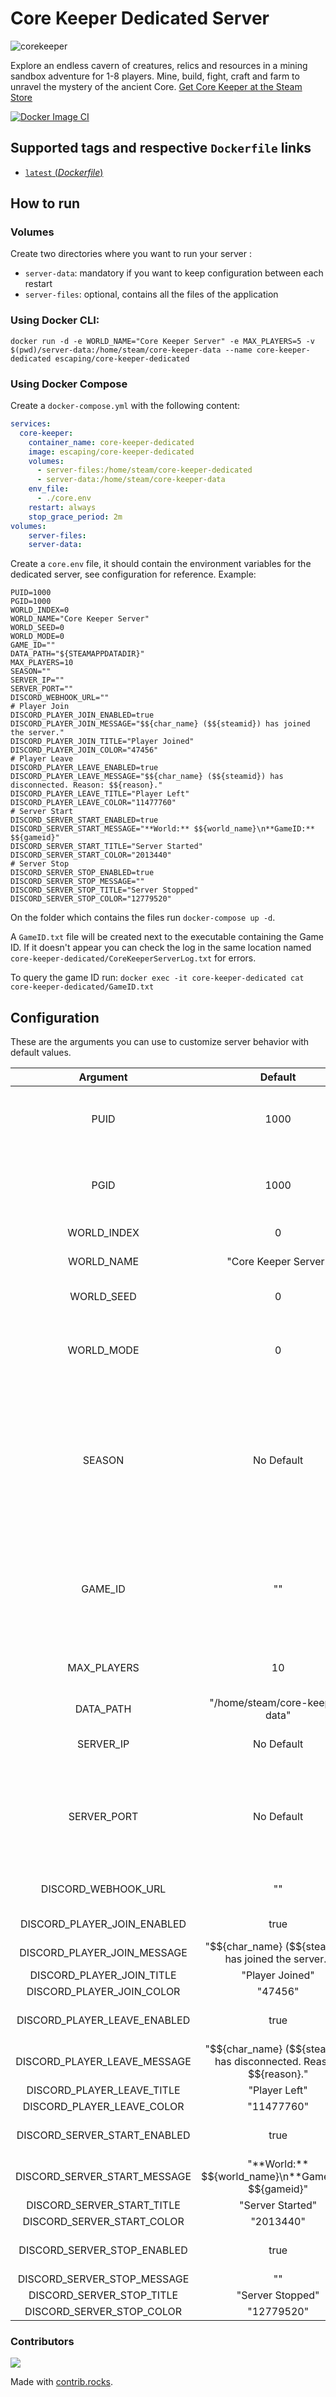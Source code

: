 # Core Keeper Dedicated Server

![corekeeper](https://user-images.githubusercontent.com/136487/168213246-7f561105-136e-47fa-abd9-fac1c97ca48d.png)

Explore an endless cavern of creatures, relics and resources in a mining sandbox adventure for 1-8 players. Mine, build, fight, craft and farm to unravel the mystery of the ancient Core. [Get Core Keeper at the Steam Store](https://store.steampowered.com/app/1621690/Core_Keeper/)

[![Docker Image CI](https://github.com/escapingnetwork/core-keeper-dedicated/actions/workflows/docker-image.yml/badge.svg?branch=main)](https://github.com/escapingnetwork/core-keeper-dedicated/actions/workflows/docker-image.yml)

## Supported tags and respective `Dockerfile` links
-	[`latest` (*Dockerfile*)](https://github.com/escapingnetwork/core-keeper-dedicated/blob/main/Dockerfile)

## How to run

### Volumes

Create two directories where you want to run your server :

- `server-data`: mandatory if you want to keep configuration between each restart
- `server-files`: optional, contains all the files of the application

### Using Docker CLI:

`docker run -d -e WORLD_NAME="Core Keeper Server" -e MAX_PLAYERS=5 -v $(pwd)/server-data:/home/steam/core-keeper-data --name core-keeper-dedicated escaping/core-keeper-dedicated`

### Using Docker Compose
Create a `docker-compose.yml` with the following content:

```yml
services:
  core-keeper:
    container_name: core-keeper-dedicated
    image: escaping/core-keeper-dedicated
    volumes:
      - server-files:/home/steam/core-keeper-dedicated
      - server-data:/home/steam/core-keeper-data
    env_file:
      - ./core.env
    restart: always
    stop_grace_period: 2m
volumes:
    server-files:
    server-data:
```

Create a `core.env` file, it should contain the environment variables for the dedicated server, see configuration for reference. Example:
```env
PUID=1000
PGID=1000
WORLD_INDEX=0
WORLD_NAME="Core Keeper Server"
WORLD_SEED=0
WORLD_MODE=0
GAME_ID=""
DATA_PATH="${STEAMAPPDATADIR}"
MAX_PLAYERS=10
SEASON=""
SERVER_IP=""
SERVER_PORT=""
DISCORD_WEBHOOK_URL=""
# Player Join
DISCORD_PLAYER_JOIN_ENABLED=true
DISCORD_PLAYER_JOIN_MESSAGE="$${char_name} ($${steamid}) has joined the server."
DISCORD_PLAYER_JOIN_TITLE="Player Joined"
DISCORD_PLAYER_JOIN_COLOR="47456"
# Player Leave
DISCORD_PLAYER_LEAVE_ENABLED=true
DISCORD_PLAYER_LEAVE_MESSAGE="$${char_name} ($${steamid}) has disconnected. Reason: $${reason}."
DISCORD_PLAYER_LEAVE_TITLE="Player Left"
DISCORD_PLAYER_LEAVE_COLOR="11477760"
# Server Start
DISCORD_SERVER_START_ENABLED=true
DISCORD_SERVER_START_MESSAGE="**World:** $${world_name}\n**GameID:** $${gameid}"
DISCORD_SERVER_START_TITLE="Server Started"
DISCORD_SERVER_START_COLOR="2013440"
# Server Stop
DISCORD_SERVER_STOP_ENABLED=true
DISCORD_SERVER_STOP_MESSAGE=""
DISCORD_SERVER_STOP_TITLE="Server Stopped"
DISCORD_SERVER_STOP_COLOR="12779520"
```

On the folder which contains the files run `docker-compose up -d`.

A `GameID.txt` file will be created next to the executable containing the Game ID. If it doesn't appear you can check the log in the same location named `core-keeper-dedicated/CoreKeeperServerLog.txt` for errors.

To query the game ID run:
`docker exec -it core-keeper-dedicated cat core-keeper-dedicated/GameID.txt`

## Configuration

These are the arguments you can use to customize server behavior with default values.

| Argument | Default | Description |
| :---:   | :---: | :---: |
| PUID | 1000 | The user ID on the host that the container should use for file ownership and permissions. |
| PGID | 1000 | The group ID on the host that the container should use for file ownership and permissions. |
| WORLD_INDEX | 0 | Which world index to use. |
| WORLD_NAME | "Core Keeper Server" | The name to use for the server. |
| WORLD_SEED | 0 | The seed to use for a new world. Set to 0 to generate random seed. |
| WORLD_MODE | 0 | Sets the world mode for the world. Can be Normal (0), Hard (1), Creative (2), Casual (4). |
| SEASON | No Default | Overrides current season by setting to any of None (0), Easter (1), Halloween (2), Christmas (3), Valentine (4), Anniversary (5), CherryBlossom (6), LunarNewYear(7).\n**Do not set this env var if you want real date season.** |
| GAME_ID | "" |  Game ID to use for the server. Need to be at least 28 characters and alphanumeric, excluding Y,y,x,0,O. Empty or not valid means a new ID will be generated at start. |
| MAX_PLAYERS | 10 | Maximum number of players that will be allowed to connect to server. |
| DATA_PATH | "/home/steam/core-keeper-data" | Save file location. |
| SERVER_IP | No Default | Only used if port is set. Sets the address that the server will bind to. |
| SERVER_PORT | No Default | What port to bind to. If not set, then the server will use the Steam relay network. If set the clients will connect to the server directly and the port needs to be open. |
| DISCORD_WEBHOOK_URL | "" | Webhook url (Edit channel > Integrations > Create Webhook). |
| DISCORD_PLAYER_JOIN_ENABLED | true | Enable/Disable message on player join |
| DISCORD_PLAYER_JOIN_MESSAGE | "\$\${char_name} (\$\${steamid}) has joined the server." | Embed message |
| DISCORD_PLAYER_JOIN_TITLE | "Player Joined" | Embed title |
| DISCORD_PLAYER_JOIN_COLOR | "47456" | Embed color |
| DISCORD_PLAYER_LEAVE_ENABLED | true | Enable/Disable message on player leave |
| DISCORD_PLAYER_LEAVE_MESSAGE | "\$\${char_name} (\$\${steamid}) has disconnected. Reason: \$\${reason}." | Embed message |
| DISCORD_PLAYER_LEAVE_TITLE | "Player Left" | Embed title |
| DISCORD_PLAYER_LEAVE_COLOR | "11477760" | Embed color |
| DISCORD_SERVER_START_ENABLED | true | Enable/Disable message on server start |
| DISCORD_SERVER_START_MESSAGE | "\*\*World:\*\* \$\${world_name}\n\*\*GameID:\*\* \$\${gameid}" | Embed message |
| DISCORD_SERVER_START_TITLE | "Server Started" | Embed title |
| DISCORD_SERVER_START_COLOR | "2013440" | Embed color |
| DISCORD_SERVER_STOP_ENABLED | true | Enable/Disable message on server stop |
| DISCORD_SERVER_STOP_MESSAGE | "" | Embed message |
| DISCORD_SERVER_STOP_TITLE | "Server Stopped" | Embed title |
| DISCORD_SERVER_STOP_COLOR | "12779520" | Embed color |

                          
### Contributors
<a href="https://github.com/escapingnetwork/core-keeper-dedicated/graphs/contributors">
  <img src="https://contrib.rocks/image?repo=escapingnetwork/core-keeper-dedicated" />
</a>

Made with [contrib.rocks](https://contrib.rocks).
